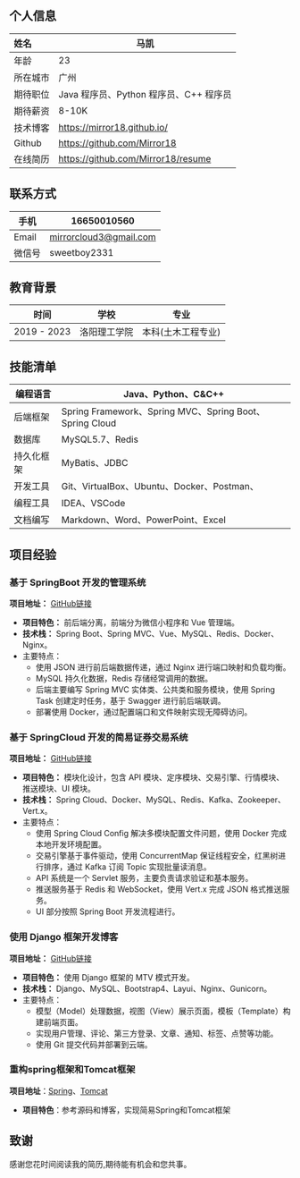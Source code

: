 ## 个人信息

| 姓名     | 马凯                                   |
| :------- | -------------------------------------- |
| 年龄     | 23                                     |
| 所在城市 | 广州                                   |
| 期待职位 | Java 程序员、Python 程序员、C++ 程序员 |
| 期待薪资 | 8-10K                                  |
| 技术博客 | https://mirror18.github.io/            |
| Github   | https://github.com/Mirror18            |
| 在线简历 | https://github.com/Mirror18/resume     |



## 联系方式

| 手机   | 16650010560            |
| ------ | ---------------------- |
| Email  | mirrorcloud3@gmail.com |
| 微信号 | sweetboy2331           |



## 教育背景

 		

| 时间        | 学校         | 专业               |
| ----------- | ------------ | ------------------ |
| 2019 - 2023 | 洛阳理工学院 | 本科(土木工程专业) |



## 技能清单

| 编程语言   | Java、Python、C&C++                                     |
| ---------- | ------------------------------------------------------- |
| 后端框架   | Spring Framework、Spring MVC、Spring Boot、Spring Cloud |
| 数据库     | MySQL5.7、Redis                                         |
| 持久化框架 | MyBatis、JDBC                                           |
| 开发工具   | Git、VirtualBox、Ubuntu、Docker、Postman、              |
| 编程工具   | IDEA、VSCode                                            |
| 文档编写   | Markdown、Word、PowerPoint、Excel                       |



## 项目经验

### 基于 SpringBoot 开发的管理系统

**项目地址：** [GitHub链接](https://github.com/Mirror18/resume/tree/master/project/sky_take_out)

- **项目特色：** 前后端分离，前端分为微信小程序和 Vue 管理端。
- **技术栈：** Spring Boot、Spring MVC、Vue、MySQL、Redis、Docker、Nginx。
- 主要特点：
  - 使用 JSON 进行前后端数据传递，通过 Nginx 进行端口映射和负载均衡。
  - MySQL 持久化数据，Redis 存储经常调用的数据。
  - 后端主要编写 Spring MVC 实体类、公共类和服务模块，使用 Spring Task 创建定时任务，基于 Swagger 进行前后端联调。
  - 部署使用 Docker，通过配置端口和文件映射实现无障碍访问。

### 基于 SpringCloud 开发的简易证券交易系统

**项目地址：** [GitHub链接](https://github.com/Mirror18/resume/tree/master/project/spring-cloud)

- **项目特色：** 模块化设计，包含 API 模块、定序模块、交易引擎、行情模块、推送模块、UI 模块。
- **技术栈：** Spring Cloud、Docker、MySQL、Redis、Kafka、Zookeeper、Vert.x。
- 主要特点：
  - 使用 Spring Cloud Config 解决多模块配置文件问题，使用 Docker 完成本地开发环境配置。
  - 交易引擎基于事件驱动，使用 ConcurrentMap 保证线程安全，红黑树进行排序，通过 Kafka 订阅 Topic 实现批量读消息。
  - API 系统是一个 Servlet 服务，主要负责请求验证和基本服务。
  - 推送服务基于 Redis 和 WebSocket，使用 Vert.x 完成 JSON 格式推送服务。
  - UI 部分按照 Spring Boot 开发流程进行。

### 使用 Django 框架开发博客

**项目地址：** [GitHub链接](https://github.com/Mirror18/blog_django)

- **项目特色：** 使用 Django 框架的 MTV 模式开发。
- **技术栈：** Django、MySQL、Bootstrap4、Layui、Nginx、Gunicorn。
- 主要特点：
  - 模型（Model）处理数据，视图（View）展示页面，模板（Template）构建前端页面。
  - 实现用户管理、评论、第三方登录、文章、通知、标签、点赞等功能。
  - 使用 Git 提交代码并部署到云端。

### 重构spring框架和Tomcat框架

**项目地址**：[Spring](https://github.com/Mirror18/resume/tree/master/project/summer-framework)、[Tomcat](https://github.com/Mirror18/resume/tree/master/project/jerrymouse)

* **项目特色**：参考源码和博客，实现简易Spring和Tomcat框架

## 致谢

感谢您花时间阅读我的简历,期待能有机会和您共事。